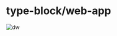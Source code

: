# type-block/web-app
![dw](https://user-images.githubusercontent.com/96198088/172339185-8eff06f2-02ac-4f8b-a6aa-3b5388bd9579.gif)
